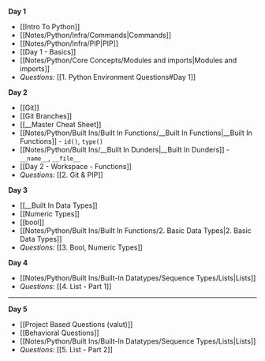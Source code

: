 
**Day 1**
- [[Intro To Python]]
- [[Notes/Python/Infra/Commands|Commands]]
- [[Notes/Python/Infra/PIP|PIP]]
- [[Day 1 - Basics]]
- [[Notes/Python/Core Concepts/Modules and imports|Modules and imports]]
- *Questions:* [[1. Python Environment Questions#Day 1]] 

**Day 2**
- [[Git]]
- [[Git Branches]]
- [[__Master Cheat Sheet]]
- [[Notes/Python/Built Ins/Built In Functions/__Built In Functions|__Built In Functions]] - `id()`, `type()`
- [[Notes/Python/Built Ins/__Built In Dunders|__Built In Dunders]] - `__name__`, `__file__`
- [[Day 2 - Workspace - Functions]]
- *Questions:* [[2. Git & PIP]]

**Day 3**
- [[__Built In Data Types]]
- [[Numeric Types]]
- [[bool]]
- [[Notes/Python/Built Ins/Built In Functions/2. Basic Data Types|2. Basic Data Types]]
- *Questions:* [[3. Bool, Numeric Types]]

**Day 4**
- [[Notes/Python/Built Ins/Built-In Datatypes/Sequence Types/Lists|Lists]]
- *Questions:* [[4. List - Part 1]]

---

**Day 5**
- [[Project Based Questions (valut)]]
- [[Behavioral Questions]]
- [[Notes/Python/Built Ins/Built-In Datatypes/Sequence Types/Lists|Lists]]
- *Questions:* [[5. List - Part 2]]

